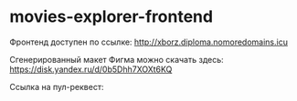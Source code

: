 # movies-explorer-frontend

Фронтенд доступен по ссылке: http://xborz.diploma.nomoredomains.icu

Сгенерированный макет Фигма можно скачать здесь: https://disk.yandex.ru/d/0b5Dhh7XOXt6KQ

Ссылка на пул-реквест:
